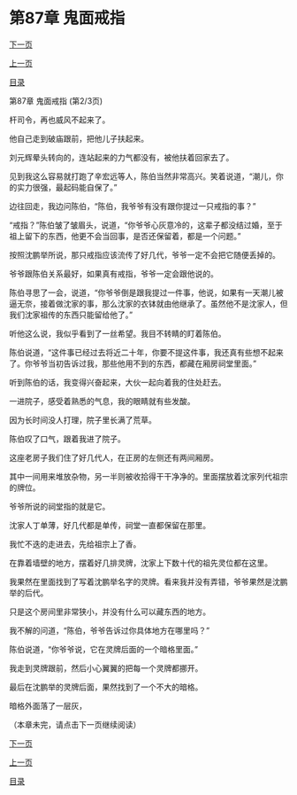 <h1>第87章    鬼面戒指</h1>
            <div><p><a href="./0260_%E7%AC%AC87%E7%AB%A0_%E9%AC%BC%E9%9D%A2%E6%88%92%E6%8C%87.md">下一页</a></p><p><a href="./0258_%E7%AC%AC87%E7%AB%A0_%E9%AC%BC%E9%9D%A2%E6%88%92%E6%8C%87.md">上一页</a></p><p><a href="../">目录</a></p></div>
            <div><p>第87章    鬼面戒指 (第2/3页)</p><p>杆司令，再也威风不起来了。</p><p>他自己走到破庙跟前，把他儿子扶起来。</p><p>刘元辉晕头转向的，连站起来的力气都没有，被他扶着回家去了。</p><p>见到我这么容易就打跑了辛宏远等人，陈伯当然非常高兴。笑着说道，“潮儿，你的实力很强，最起码能自保了。”</p><p>边往回走，我边问陈伯，“陈伯，我爷爷有没有跟你提过一只戒指的事？”</p><p>“戒指？”陈伯皱了皱眉头，说道，“你爷爷心灰意冷的，这辈子都没结过婚，至于祖上留下的东西，他更不会当回事，是否还保留着，都是一个问题。”</p><p>按照沈鹏举所说，那只戒指应该流传了好几代，爷爷一定不会把它随便丢掉的。</p><p>爷爷跟陈伯关系最好，如果真有戒指，爷爷一定会跟他说的。</p><p>陈伯寻思了一会，说道，“你爷爷倒是跟我提过一件事，他说，如果有一天潮儿被逼无奈，接着做沈家的事，那么沈家的衣钵就由他继承了。虽然他不是沈家人，但我们沈家祖传的东西只能留给他了。”</p><p>听他这么说，我似乎看到了一丝希望。我目不转睛的盯着陈伯。</p><p>陈伯说道，“这件事已经过去将近二十年，你要不提这件事，我还真有些想不起来了。你爷爷当初告诉过我，那些他用不到的东西，都藏在厢房祠堂里面。”</p><p>听到陈伯的话，我变得兴奋起来，大伙一起向着我的住处赶去。</p><p>一进院子，感受着熟悉的气息，我的眼睛就有些发酸。</p><p>因为长时间没人打理，院子里长满了荒草。</p><p>陈伯叹了口气，跟着我进了院子。</p><p>这座老房子我们住了好几代人，在正房的左侧还有两间厢房。</p><p>其中一间用来堆放杂物，另一半则被收拾得干干净净的。里面摆放着沈家列代祖宗的牌位。</p><p>爷爷所说的祠堂指的就是它。</p><p>沈家人丁单薄，好几代都是单传，祠堂一直都保留在那里。</p><p>我忙不迭的走进去，先给祖宗上了香。</p><p>在靠着墙壁的地方，摆着好几排灵牌，沈家上下数十代的祖先灵位都在这里。</p><p>我果然在里面找到了写着沈鹏举名字的灵牌。看来我并没有弄错，爷爷果然是沈鹏举的后代。</p><p>只是这个房间里非常狭小，并没有什么可以藏东西的地方。</p><p>我不解的问道，“陈伯，爷爷告诉过你具体地方在哪里吗？”</p><p>陈伯说道，“你爷爷说，它在灵牌后面的一个暗格里面。”</p><p>我走到灵牌跟前，然后小心翼翼的把每一个灵牌都挪开。</p><p>最后在沈鹏举的灵牌后面，果然找到了一个不大的暗格。</p><p>暗格外面落了一层灰，</p><p>（本章未完，请点击下一页继续阅读）</p></div>
            <div><p><a href="./0260_%E7%AC%AC87%E7%AB%A0_%E9%AC%BC%E9%9D%A2%E6%88%92%E6%8C%87.md">下一页</a></p><p><a href="./0258_%E7%AC%AC87%E7%AB%A0_%E9%AC%BC%E9%9D%A2%E6%88%92%E6%8C%87.md">上一页</a></p><p><a href="../">目录</a></p></div>